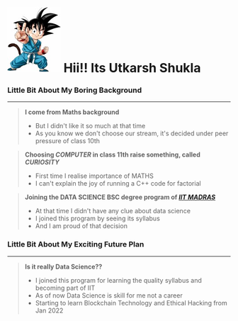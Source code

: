 # ![!](images/gokuchild.jpg) Hii!! Its Utkarsh Shukla             


### Little Bit About My Boring Background
___

> **I come from Maths background**
>
> - But I didn't like it so much at that time
> - As you know we don't choose our stream, it's decided under peer pressure of class 10th


> **Choosing *COMPUTER* in class 11th raise something, called *CURIOSITY***
>
> - First time I realise importance of MATHS
> - I can't explain the joy of running a C++ code for factorial


> **Joining the DATA SCIENCE BSC degree program of [***IIT MADRAS***](https://onlinedegree.iitm.ac.in/index.html)**
>
> - At that time I didn't have any clue about data science
> - I joined this program by seeing its syllabus 
> - And I am proud of that decision

### Little Bit About My Exciting Future Plan
***

> **Is it really Data Science??**
>
> - I joined this program for learning the quality syllabus and becoming part of IIT 
> - As of now Data Science is skill for me not a career
> - Starting to learn Blockchain Technology and Ethical Hacking from Jan 2022  


